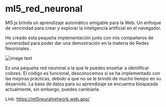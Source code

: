 # ml5_red_neuronal

Ml5.js brinda un aprendizaje automático amigable para la Web.
Un enfoque de vencindad para crear y explorar la inteligencia artificial en el navegador.

He creado esta pequeña implementación junto con mis compañeros de universidad para poder dar una demostración en la materia de Redes Neuronales.

![image text](https://github.com/JTFernandez/ml5_red_neuronal/blob/master/dist/demo.jpg)

Es una pequeña red neuronal a la que le puedes enseñar a identificar colores. El código es funcional, desconocemos si se ha implementado con las mejoras prácticas, debido a que no se le brindó de mucho tiempo en su desarrollo. La base de datos para su aprendizaje se encuentra bloqueada actualmente, sin embargo, puedes cambiarla.

Link: https://ml5neuralnetwork.web.app/
